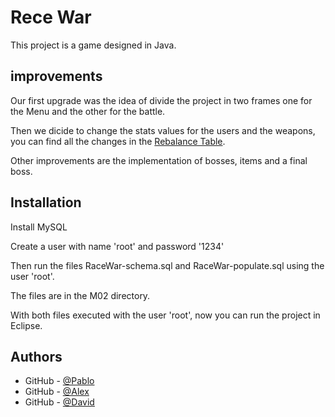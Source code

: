 
# Rece War

This project is a game designed in Java.


## improvements
Our first upgrade was the idea of divide the project in two frames one for the Menu and the other for the battle.

Then we dicide to change the stats values for the users and the weapons, you can find all the changes in the
[Rebalance Table](https://docs.google.com/spreadsheets/d/1ufRzPQU2TLZsvlG6Mp-NhqoY8Vm5OGwJ5wNneyL3aVI/edit?usp=sharing).

Other improvements are the implementation of bosses, items and a final boss.



## Installation

Install MySQL

Create a user with name 'root' and password '1234'

Then run the files RaceWar-schema.sql and RaceWar-populate.sql using the user 'root'.

The files are in the M02 directory.

With both files executed with the user 'root', now you can run the project in Eclipse.

## Authors

- GitHub - [@Pablo](https://github.com/Bombonas)
- GitHub - [@Alex](https://github.com/LeoAlendro171)
- GitHub - [@David](https://github.com/dsanchezmatilla)


